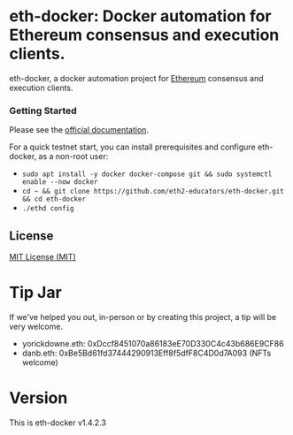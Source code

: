 # eth-docker: Docker automation for Ethereum consensus and execution clients.

eth-docker, a docker automation project for [Ethereum](https://ethereum.org/en/eth2/) consensus and execution clients.

### Getting Started

Please see the [official documentation](https://eth-docker.net).

For a quick testnet start, you can install prerequisites and configure eth-docker, as a non-root user:

* `sudo apt install -y docker docker-compose git && sudo systemctl enable --now docker`
* `cd ~ && git clone https://github.com/eth2-educators/eth-docker.git && cd eth-docker`
* `./ethd config`

## License

[MIT License (MIT)](https://github.com/eth2-educators/eth-docker/blob/master/LICENSE)

# Tip Jar

If we've helped you out, in-person or by creating this project, a tip will be very welcome.

* yorickdowne.eth: 0xDccf8451070a86183eE70D330C4c43b686E9CF86
* danb.eth: 0xBe5Bd61fd37444290913Eff8f5dfF8C4D0d7A093 (NFTs welcome)

# Version

This is eth-docker v1.4.2.3
